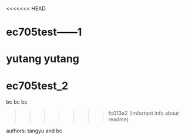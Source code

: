 <<<<<<< HEAD
# ec705test——1
yutang
yutang
=======
# ec705test_2
bc
bc
bc
>>>>>>> fc013e2 (Imfortant info about readme)

authors: tangyu and bc